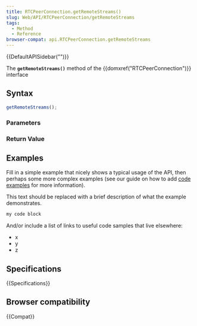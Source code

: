 ```yaml
---
title: RTCPeerConnection.getRemoteStreams()
slug: Web/API/RTCPeerConnection/getRemoteStreams
tags:
  - Method
  - Reference
browser-compat: api.RTCPeerConnection.getRemoteStreams
---
```

{{DefaultAPISidebar("")}}

The **`getRemoteStreams()`** method of the {{domxref("RTCPeerConnection")}} interface 

## Syntax

```js
getRemoteStreams();
```

### Parameters



### Return Value



## Examples

Fill in a simple example that nicely shows a typical usage of the API, then perhaps some more complex examples (see our guide on how to add [code examples](/en-US/docs/MDN/Contribute/Structures/Code_examples) for more information).

This text should be replaced with a brief description of what the example demonstrates.

```js
my code block
```

And/or include a list of links to useful code samples that live elsewhere:

*   x
*   y
*   z

## Specifications

{{Specifications}}

## Browser compatibility

{{Compat}}


